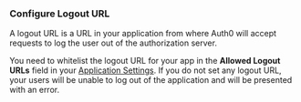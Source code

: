### Configure Logout URL

A logout URL is a URL in your application from where Auth0 will accept requests to log the user out of the authorization server.

You need to whitelist the logout URL for your app in the **Allowed Logout URLs** field in your [Application Settings](${manage_url}/#/applications/${account.clientId}/settings). If you do not set any logout URL, your users will be unable to log out of the application and will be presented with an error.